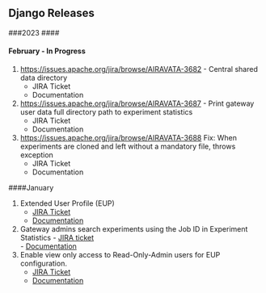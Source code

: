## Django Releases

###2023
####<h4 id="#February">February - In Progress</h4>
1.	https://issues.apache.org/jira/browse/AIRAVATA-3682 - Central shared data directory
    - JIRA Ticket
    - Documentation
2.	https://issues.apache.org/jira/browse/AIRAVATA-3687 - Print gateway user data full directory path to experiment statistics
    - JIRA Ticket
    - Documentation
3.	https://issues.apache.org/jira/browse/AIRAVATA-3688  Fix: When experiments are cloned and left without a mandatory file, throws exception
    - JIRA Ticket
    - Documentation
    
####January  
1. Extended User Profile (EUP)
    - <a href="https://issues.apache.org/jira/browse/AIRAVATA-3562" target="_blank">JIRA Ticket</a><br>
    - [Documentation](extended-user-profile.md)
2. Gateway admins search experiments using the Job ID in Experiment Statistics
       - <a href="https://issues.apache.org/jira/browse/AIRAVATA-3680" target="_blank"> JIRA ticket </a><br>
       - [Documentation](exp-statistics.md)<br>
3. Enable view only access to Read-Only-Admin users for EUP configuration.
    - <a href="https://issues.apache.org/jira/browse/AIRAVATA-3681" target="_blank">JIRA Ticket</a><br>
    - [Documentation](extended-user-profile.md)
